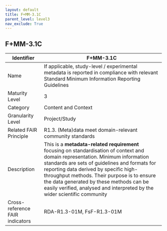 ```yaml
---
layout: default
title: F+MM-3.1C
parent_level: level3
nav_exclude: True
---
```


## F+MM-3.1C

| Identifier | F+MM-3.1C |
| --------- | ----------|
| Name | If applicable, study-level / experimental metadata is reported in compliance with relevant Standard Minimum Information Reporting Guidelines |
| Maturity Level | 3 |
| Category | Content and Context |
| Granularity Level | Project/Study |
| Related FAIR Principle | R1.3. (Meta)data meet domain-relevant community standards |
| Description | This is a **metadata-related requirement** focusing on standardisation of context and domain representation. Minimum information standards are sets of guidelines and formats for reporting data derived by specific high-throughput methods. Their purpose is to ensure the data generated by these methods can be easily verified, analysed and interpreted by the wider scientific community |
| Cross-reference FAIR indicators | RDA-R1.3-01M, FsF-R1.3-01M |
